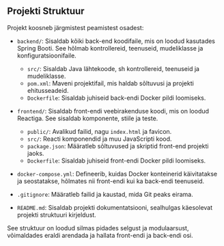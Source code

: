 

## Projekti Struktuur

Projekt koosneb järgmistest peamistest osadest:

- `backend/`: Sisaldab kõiki back-end koodifaile, mis on loodud kasutades Spring Booti. See hõlmab kontrollereid, teenuseid, mudeliklasse ja konfiguratsioonifaile.
  - `src/`: Sisaldab Java lähtekoode, sh kontrollereid, teenuseid ja mudeliklasse.
  - `pom.xml`: Maveni projektifail, mis haldab sõltuvusi ja projekti ehitusseadeid.
  - `Dockerfile`: Sisaldab juhiseid back-endi Docker pildi loomiseks.

- `frontend/`: Sisaldab front-endi veebirakenduse koodi, mis on loodud Reactiga. See sisaldab komponente, stiile ja teste.
  - `public/`: Avalikud failid, nagu `index.html` ja favicon.
  - `src/`: Reacti komponendid ja muu JavaScripti kood.
  - `package.json`: Määratleb sõltuvused ja skriptid front-end projekti jaoks.
  - `Dockerfile`: Sisaldab juhiseid front-endi Docker pildi loomiseks.

- `docker-compose.yml`: Defineerib, kuidas Docker konteinerid käivitatakse ja seostatakse, hõlmates nii front-endi kui ka back-endi teenuseid.

- `.gitignore`: Määratleb failid ja kaustad, mida Git peaks eirama.

- `README.md`: Sisaldab projekti dokumentatsiooni, sealhulgas käesolevat projekti struktuuri kirjeldust.

See struktuur on loodud silmas pidades selgust ja modulaarsust, võimaldades eraldi arendada ja hallata front-endi ja back-endi osi.
